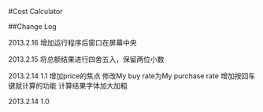 #Cost Calculator

##Change Log

2013.2.16
增加运行程序后窗口在屏幕中央

2013.2.15
将总额结果进行四舍五入，保留两位小数

2013.2.14
1.1
增加price的焦点
修改My buy rate为My purchase rate
增加按回车键就计算的功能
计算结果字体加大加粗

2013.2.14
1.0